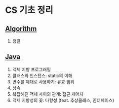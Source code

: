 # CS 기초 정리

## [Algorithm](./Algorithm/README.md)
1. 정렬


## [Java](./Java/README.md)
1. 객체 지향 프로그래밍
2. 클래스와 인스턴스: static의 이해
3. 변수를 제대로 사용하기: 유효 범위
4. 상속
5. 복잡해진 객체 사이의 관계: 접근 제어자
6. 객제 지향성의 꽃: 다향성 (feat. 추상클래스, 인터페이스)

